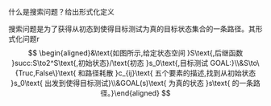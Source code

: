 什么是搜索问题？给出形式化定义

搜索问题是为了获得从初态到使得目标测试为真的目标状态集合的一条路径。其形式化问题r
$$
\begin{aligned}&\text{如图所示,给定状态空间 }S\text{,后继函数 }succ:S\to2^S\text{,初始状态}/\text{初态 }s_0\text{,目标测试 GOAL:}\\&S\to\{Truc,False\}\text{ 和路径耗散 }c_{ij}\text{ 五个要素的描述,找到从初始状态 }s_0\text{ 出发到使得目标测试}\\&GOAL(s)\text{ 为真的状态 }s\text{ 的一条路径。}\end{aligned}
$$